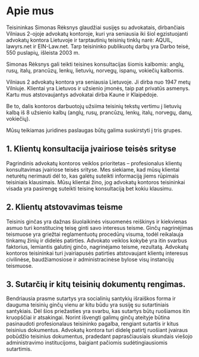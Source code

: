 # Apie mus

Teisininkas Simonas Rėksnys glaudžiai susijęs su advokatais, dirbančiais Vilniaus 2-ojoje advokatų kontoroje, kuri yra seniausia iki šiol egzistuojanti advokatų kontora Lietuvoje ir tarptautinių teisinių tinklų narė: AQUIL, lawyrs.net ir EIN-Law.net. Tarp teisininko publikuotų darbų yra Darbo teisė, 550 puslapių, išleista 2003 m.

Simonas Rėksnys gali teikti teisines konsultacijas šiomis kalbomis: anglų, rusų, italų, prancūzų, lenkų, lietuvių, norvegų, ispanų, vokiečių kalbomis.

Vilniaus 2 advokatų kontora yra seniausia Lietuvoje. Ji dirba nuo 1947 metų Vilniuje.
Klientai yra Lietuvos ir užsienio įmonės, taip pat privatūs asmenys. Kartu mus atstovaujantys advokatai dirba Kaune ir Klaipėdoje.

Be to, dalis kontoros darbuotojų užsiima teisinių tekstų vertimu į lietuvių kalbą iš 8 užsienio kalbų (anglų, rusų, prancūzų, lenkų, italų, norvegų, danų, vokiečių).

Mūsų teikiamas juridines paslaugas būtų galima suskirstyti į tris grupes.

## 1. Klientų konsultacija įvairiose teisės srityse

Pagrindinis advokatų kontoros veiklos prioritetas – profesionalus klientų konsultavimas įvairiose teisės srityse. Mes siekiame, kad mūsų klientai neturėtų nerimauti dėl to, kas galėtų suteikti informaciją jiems rūpimais teisiniais klausimais. Mūsų klientai žino, jog advokatų kontoros teisininkai visada yra pasirengę suteikti teisinę konsultaciją bet kokiu klausimu.

## 2. Klientų atstovavimas teisme

Teisinis ginčas yra dažnas šiuolaikinės visuomenės reiškinys ir kiekvienas asmuo turi konstitucinę teisę ginti savo interesus teisme. Ginčų nagrinėjimas teismuose yra griežtai reglamentuotų procedūrų visuma, todėl reikalauja tinkamų žinių ir didelės patirties. Advokato veiklos kokybė yra itin svarbus faktorius, lemiantis galutinį ginčo, nagrinėjamo teisme, rezultatą. Advokatų kontoros teisininkai turi įvairiapusės patirties atstovaujant klientų interesus civilinėse, baudžiamosiose ir administracinėse bylose visų instancijų teismuose.

## 3. Sutarčių ir kitų teisinių dokumentų rengimas.

Bendriausia prasme sutartys yra socialinių santykių išraiškos forma ir dauguma teisinių ginčų vienu ar kitu būdu yra susiję su sutartiniais santykiais. Dėl šios priežasties yra svarbu, kas sutartys būtų ruošiamos itin kruopščiai ir atsakingai. Norint išvengti galimų ginčų ateityje būtina pasinaudoti profesionalaus teisininko pagalba, rengiant sutartis ir kitus teisinius dokumentus. Advokatų kontora turi didelę patirtį ruošiant įvairaus pobūdžio teisinius dokumentus, pradedant paprasčiausiais skundais viešojo administravimo institucijoms, baigiant pačiomis sudėtingiausiomis sutartimis.
